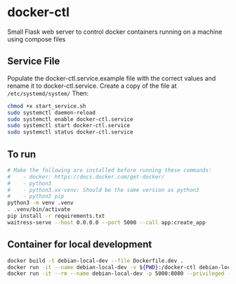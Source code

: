 # docker-ctl

Small Flask web server to control docker containers running on a machine using compose files

## Service File
Populate the docker-ctl.service.example file with the correct values and rename it to docker-ctl.service. Create a copy of the file at `/etc/systemd/system/`
Then:
```bash
chmod +x start_service.sh
sudo systemctl daemon-reload
sudo systemctl enable docker-ctl.service
sudo systemctl start docker-ctl.service
sudo systemctl status docker-ctl.service
```

## To run
```bash
# Make the following are installed before running these commands:
#    - docker: https://docs.docker.com/get-docker/
#    - python3
#    - python3.xx-venv: Should be the same version as python3
#    - python3 pip
python3 -m venv .venv
. .venv/bin/activate
pip install -r requirements.txt
waitress-serve --host 0.0.0.0 --port 5000 --call app:create_app
```

## Container for local development
```bash
docker build -t debian-local-dev --file Dockerfile.dev .
docker run -it --name debian-local-dev -v ${PWD}:/docker-ctl debian-local-dev /bin/bash
docker run -it --rm --name debian-local-dev -p 5000:8080 --privileged -v ${PWD}:/docker-ctl -e DOCKER_HOST='tcp://127.0.0.1:2375/' -e DOCKER_DRIVER='overlay' debian-local-dev /bin/sh
```
